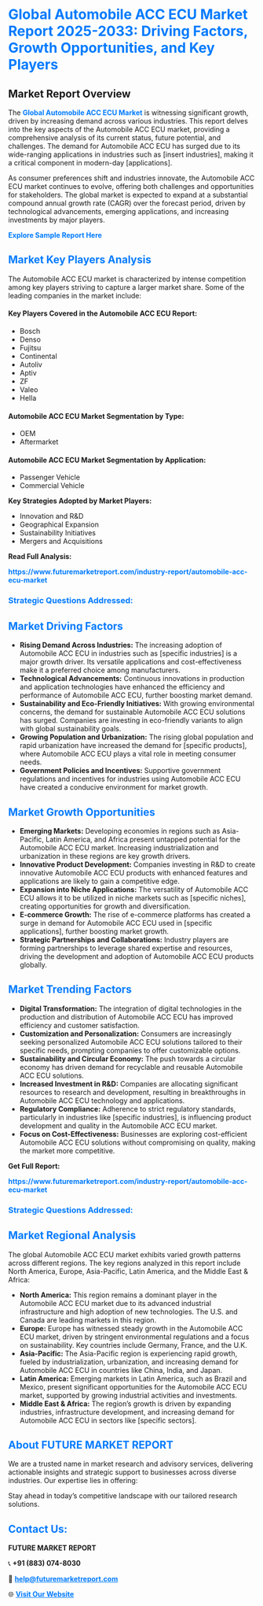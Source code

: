 <h1 style="color: #007BFF;">Global Automobile ACC ECU Market Report 2025-2033: Driving Factors, Growth Opportunities, and Key Players</h1>

<section id="overview">
<h2>Market Report Overview</h2>
<p>The <a href="https://www.futuremarketreport.com/industry-report/automobile-acc-ecu-market" style="color: #007BFF; text-decoration: none;"><strong>Global Automobile ACC ECU Market</strong></a> is witnessing significant growth, driven by increasing demand across various industries. This report delves into the key aspects of the Automobile ACC ECU market, providing a comprehensive analysis of its current status, future potential, and challenges. The demand for Automobile ACC ECU has surged due to its wide-ranging applications in industries such as [insert industries], making it a critical component in modern-day [applications].</p>
<p>As consumer preferences shift and industries innovate, the Automobile ACC ECU market continues to evolve, offering both challenges and opportunities for stakeholders. The global market is expected to expand at a substantial compound annual growth rate (CAGR) over the forecast period, driven by technological advancements, emerging applications, and increasing investments by major players.</p>
</section>

<section id="overview">
<p><a href="https://www.futuremarketreport.com/request-sample/reportId=36484" style="color: #007BFF; text-decoration: none;"><strong>Explore Sample Report Here</strong></a></p>
</section>

<section id="key-players">
<h2 style="color: #007BFF;">Market Key Players Analysis</h2>
<p>The Automobile ACC ECU market is characterized by intense competition among key players striving to capture a larger market share. Some of the leading companies in the market include:</p>
<h4>Key Players Covered in the Automobile ACC ECU Report:</h4>
<ul><li>Bosch</li><li>Denso</li><li>Fujitsu</li><li>Continental</li><li>Autoliv</li><li>Aptiv</li><li>ZF</li><li>Valeo</li><li>Hella</li></ul>
<h4>Automobile ACC ECU Market Segmentation by Type:</h4>
<ul><li>OEM</li><li>Aftermarket</li></ul>

<h4>Automobile ACC ECU Market Segmentation by Application:</h4>
<ul><li>Passenger Vehicle</li><li>Commercial Vehicle</li></ul>
<p><strong>Key Strategies Adopted by Market Players:</strong></p>
<ul>
<li>Innovation and R&D</li>
<li>Geographical Expansion</li>
<li>Sustainability Initiatives</li>
<li>Mergers and Acquisitions</li>
</ul>
</section>

<section>
<p><strong>Read Full Analysis: </strong></p><a href="https://www.futuremarketreport.com/industry-report/automobile-acc-ecu-market" style="color: #007BFF; text-decoration: none;"><strong>https://www.futuremarketreport.com/industry-report/automobile-acc-ecu-market</strong></a>
<h3 style="color: #007BFF;">Strategic Questions Addressed:</h3>
</section>

<section id="driving-factors">
<h2 style="color: #007BFF;">Market Driving Factors</h2>
<ul>
<li><strong>Rising Demand Across Industries:</strong> The increasing adoption of Automobile ACC ECU in industries such as [specific industries] is a major growth driver. Its versatile applications and cost-effectiveness make it a preferred choice among manufacturers.</li>
<li><strong>Technological Advancements:</strong> Continuous innovations in production and application technologies have enhanced the efficiency and performance of Automobile ACC ECU, further boosting market demand.</li>
<li><strong>Sustainability and Eco-Friendly Initiatives:</strong> With growing environmental concerns, the demand for sustainable Automobile ACC ECU solutions has surged. Companies are investing in eco-friendly variants to align with global sustainability goals.</li>
<li><strong>Growing Population and Urbanization:</strong> The rising global population and rapid urbanization have increased the demand for [specific products], where Automobile ACC ECU plays a vital role in meeting consumer needs.</li>
<li><strong>Government Policies and Incentives:</strong> Supportive government regulations and incentives for industries using Automobile ACC ECU have created a conducive environment for market growth.</li>
</ul>
</section>

<section id="growth-opportunities">
<h2 style="color: #007BFF;">Market Growth Opportunities</h2>
<ul>
<li><strong>Emerging Markets:</strong> Developing economies in regions such as Asia-Pacific, Latin America, and Africa present untapped potential for the Automobile ACC ECU market. Increasing industrialization and urbanization in these regions are key growth drivers.</li>
<li><strong>Innovative Product Development:</strong> Companies investing in R&D to create innovative Automobile ACC ECU products with enhanced features and applications are likely to gain a competitive edge.</li>
<li><strong>Expansion into Niche Applications:</strong> The versatility of Automobile ACC ECU allows it to be utilized in niche markets such as [specific niches], creating opportunities for growth and diversification.</li>
<li><strong>E-commerce Growth:</strong> The rise of e-commerce platforms has created a surge in demand for Automobile ACC ECU used in [specific applications], further boosting market growth.</li>
<li><strong>Strategic Partnerships and Collaborations:</strong> Industry players are forming partnerships to leverage shared expertise and resources, driving the development and adoption of Automobile ACC ECU products globally.</li>
</ul>
</section>

<section id="trending-factors">
<h2 style="color: #007BFF;">Market Trending Factors</h2>
<ul>
<li><strong>Digital Transformation:</strong> The integration of digital technologies in the production and distribution of Automobile ACC ECU has improved efficiency and customer satisfaction.</li>
<li><strong>Customization and Personalization:</strong> Consumers are increasingly seeking personalized Automobile ACC ECU solutions tailored to their specific needs, prompting companies to offer customizable options.</li>
<li><strong>Sustainability and Circular Economy:</strong> The push towards a circular economy has driven demand for recyclable and reusable Automobile ACC ECU solutions.</li>
<li><strong>Increased Investment in R&D:</strong> Companies are allocating significant resources to research and development, resulting in breakthroughs in Automobile ACC ECU technology and applications.</li>
<li><strong>Regulatory Compliance:</strong> Adherence to strict regulatory standards, particularly in industries like [specific industries], is influencing product development and quality in the Automobile ACC ECU market.</li>
<li><strong>Focus on Cost-Effectiveness:</strong> Businesses are exploring cost-efficient Automobile ACC ECU solutions without compromising on quality, making the market more competitive.</li>
</ul>
</section>

<section>
<p><strong>Get Full Report: </strong></p><a href="https://www.futuremarketreport.com/industry-report/automobile-acc-ecu-market" style="color: #007BFF; text-decoration: none;"><strong>https://www.futuremarketreport.com/industry-report/automobile-acc-ecu-market</strong></a>
<h3 style="color: #007BFF;">Strategic Questions Addressed:</h3>
</section>


<section id="regional-analysis">
<h2 style="color: #007BFF;">Market Regional Analysis</h2>
<p>The global Automobile ACC ECU market exhibits varied growth patterns across different regions. The key regions analyzed in this report include North America, Europe, Asia-Pacific, Latin America, and the Middle East & Africa:</p>
<ul>
<li><strong>North America:</strong> This region remains a dominant player in the Automobile ACC ECU market due to its advanced industrial infrastructure and high adoption of new technologies. The U.S. and Canada are leading markets in this region.</li>
<li><strong>Europe:</strong> Europe has witnessed steady growth in the Automobile ACC ECU market, driven by stringent environmental regulations and a focus on sustainability. Key countries include Germany, France, and the U.K.</li>
<li><strong>Asia-Pacific:</strong> The Asia-Pacific region is experiencing rapid growth, fueled by industrialization, urbanization, and increasing demand for Automobile ACC ECU in countries like China, India, and Japan.</li>
<li><strong>Latin America:</strong> Emerging markets in Latin America, such as Brazil and Mexico, present significant opportunities for the Automobile ACC ECU market, supported by growing industrial activities and investments.</li>
<li><strong>Middle East & Africa:</strong> The region’s growth is driven by expanding industries, infrastructure development, and increasing demand for Automobile ACC ECU in sectors like [specific sectors].</li>
</ul>
</section>

<footer>
<h2 style="color: #007BFF;">About FUTURE MARKET REPORT</h2>
<p>We are a trusted name in market research and advisory services, delivering actionable insights and strategic support to businesses across diverse industries. Our expertise lies in offering:</p>

<p>Stay ahead in today’s competitive landscape with our tailored research solutions.</p>

<h2 style="color: #007BFF;">Contact Us:</h2>
<p><strong>FUTURE MARKET REPORT</strong></p>
<p>📞 <strong>+91 (883) 074-8030</strong></p>
<p>📧 <strong><a href="mailto:help@futuremarketreport.com" style="color: #007BFF;">help@futuremarketreport.com</a></strong></p>
<p>🌐 <strong><a href="https://www.futuremarketreport.com/" style="color: #007BFF;">Visit Our Website</a></strong></p>
</footer>